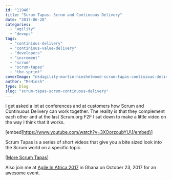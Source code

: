 ```yaml
---
id: "11946"
title: "Scrum Tapas: Scrum and Continuous Delivery"
date: "2017-06-28"
categories: 
  - "agility"
  - "devops"
tags: 
  - "continious-delivery"
  - "continious-value-delivery"
  - "developers"
  - "increment"
  - "scrum"
  - "scrum-tapas"
  - "the-sprint"
coverImage: "nkdagility-martin-hinshelwood-scrum-tapas-continious-delivery-1-1.png"
author: "MrHinsh"
type: blog
slug: "scrum-tapas-scrum-continuous-delivery"
---
```


I get asked a lot at conferences and at customers how Scrum and Continuous Delivery can work together. The reality is that they complement each other and at the last Scrum.org F2F I sat down to make a little video on the way I think that it works.

\[embed\]https://www.youtube.com/watch?v=3XOorzoubYU\[/embed\]

Scrum Tapas is a series of short videos that give you a bite sized look into the Scrum world on a specific topic.

\[[More Scrum Tapas](https://www.youtube.com/playlist?list=PLgDaZD8y4z0B4s9rR8-LtyA18DurYu-51)\]

Also join me at [Agile In Africa 2017](http://agileinafrica.com/) in Ghana on October 23, 2017 for an awesome event.


